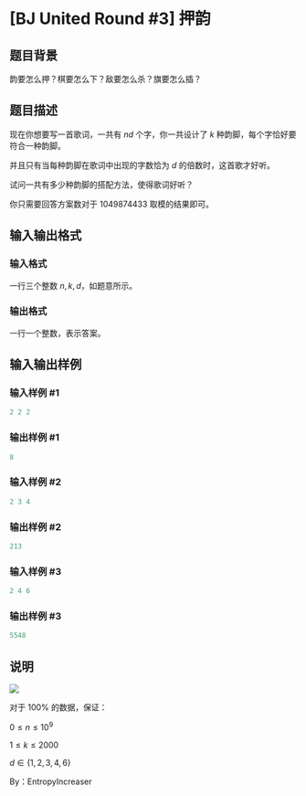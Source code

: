 # [BJ United Round #3] 押韵

## 题目背景

韵要怎么押？棋要怎么下？敌要怎么杀？旗要怎么插？

## 题目描述

现在你想要写一首歌词，一共有 $nd$ 个字，你一共设计了 $k$ 种韵脚，每个字恰好要符合一种韵脚。

并且只有当每种韵脚在歌词中出现的字数恰为 $d$ 的倍数时，这首歌才好听。

试问一共有多少种韵脚的搭配方法，使得歌词好听？

你只需要回答方案数对于 $1049874433$ 取模的结果即可。

## 输入输出格式

### 输入格式

一行三个整数 $n,k,d$，如题意所示。

### 输出格式

一行一个整数，表示答案。

## 输入输出样例

### 输入样例 #1

```cpp
2 2 2
```


### 输出样例 #1

```cpp
8
```


### 输入样例 #2

```cpp
2 3 4
```


### 输出样例 #2

```cpp
213
```


### 输入样例 #3

```cpp
2 4 6
```


### 输出样例 #3

```cpp
5548
```


## 说明

![](https://i.niupic.com/images/2019/09/08/_49.png)

对于 $100\%$ 的数据，保证：

$0 \le n \le 10^9$

$1\le k \le 2000$

$d\in \{ 1,2,3,4,6 \}$

By：EntropyIncreaser

